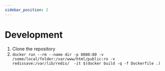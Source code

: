 ```yaml
---
sidebar_position: 2
---
```

# Development

1. Clone the repository
2. `docker run --rm --name dir -p 8080:80 -v /some/local/folder:/var/www/html/public:ro -v redissave:/var/lib/redis/  -it $(docker build -q -f Dockerfile .)`